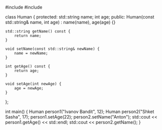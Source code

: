 #include <iostream>
#include <string>

class Human {
protected:
    std::string name;
    int age;
public:
    Human(const std::string& name, int age) : name(name), age(age) {}

    std::string getName() const {
        return name;
    }

    void setName(const std::string& newName) {
        name = newName;
    }

    int getAge() const {
        return age;
    }

    void setAge(int newAge) {
        age = newAge;
    }
};

int main() {
    Human person1("Ivanov Bandit", 12);
    Human person2("Shket Sasha", 17);
    person1.setAge(22);
    person2.setName("Anton");
    std::cout << person1.getAge() << std::endl;
    std::cout << person2.getName();
}
